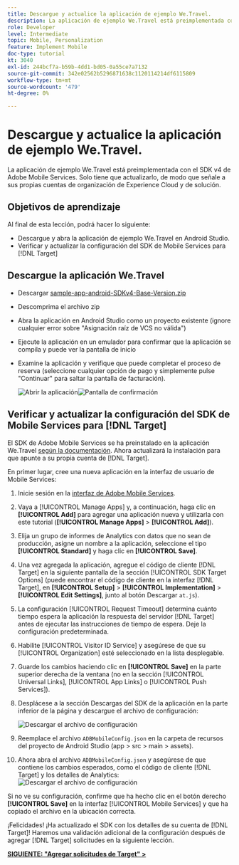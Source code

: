 ```yaml
---
title: Descargue y actualice la aplicación de ejemplo We.Travel.
description: La aplicación de ejemplo We.Travel está preimplementada con el SDK v4 de Adobe Mobile Services. Solo tiene que actualizarlo para que apunte a sus propias cuentas de organización de Experience Cloud y de solución.
role: Developer
level: Intermediate
topic: Mobile, Personalization
feature: Implement Mobile
doc-type: tutorial
kt: 3040
exl-id: 244bcf7a-b59b-4dd1-bd05-0a55ce7a7132
source-git-commit: 342e02562b5296871638c1120114214df6115809
workflow-type: tm+mt
source-wordcount: '479'
ht-degree: 0%

---
```


# Descargue y actualice la aplicación de ejemplo We.Travel.

La aplicación de ejemplo We.Travel está preimplementada con el SDK v4 de Adobe Mobile Services. Solo tiene que actualizarlo, de modo que señale a sus propias cuentas de organización de Experience Cloud y de solución.

## Objetivos de aprendizaje

Al final de esta lección, podrá hacer lo siguiente:

* Descargue y abra la aplicación de ejemplo We.Travel en Android Studio.
* Verificar y actualizar la configuración del SDK de Mobile Services para [!DNL Target]

## Descargue la aplicación We.Travel

* Descargar [sample-app-android-SDKv4-Base-Version.zip](assets/sample-app-android-SDKv4-Base-Version.zip)
* Descomprima el archivo zip
* Abra la aplicación en Android Studio como un proyecto existente (ignore cualquier error sobre &quot;Asignación raíz de VCS no válida&quot;)
* Ejecute la aplicación en un emulador para confirmar que la aplicación se compila y puede ver la pantalla de inicio
* Examine la aplicación y verifique que puede completar el proceso de reserva (seleccione cualquier opción de pago y simplemente pulse &quot;Continuar&quot; para saltar la pantalla de facturación).

  ![Abrir la aplicación](assets/wetravel_homeScreen.png)![Pantalla de confirmación](assets/wetravel_confirmationScreen.png)

## Verificar y actualizar la configuración del SDK de Mobile Services para [!DNL Target]

El SDK de Adobe Mobile Services se ha preinstalado en la aplicación We.Travel [según la documentación](https://experienceleague.adobe.com/docs/mobile-services/android/getting-started-android/requirements.html?lang=en). Ahora actualizará la instalación para que apunte a su propia cuenta de [!DNL Target].

En primer lugar, cree una nueva aplicación en la interfaz de usuario de Mobile Services:

1. Inicie sesión en la [interfaz de Adobe Mobile Services](https://mobilemarketing.adobe.com/).
1. Vaya a [!UICONTROL Manage Apps] y, a continuación, haga clic en **[!UICONTROL Add]** para agregar una aplicación nueva y utilizarla con este tutorial (**[!UICONTROL Manage Apps]** > **[!UICONTROL Add]**).
1. Elija un grupo de informes de Analytics con datos que no sean de producción, asigne un nombre a la aplicación, seleccione el tipo **[!UICONTROL Standard]** y haga clic en **[!UICONTROL Save]**.
1. Una vez agregada la aplicación, agregue el código de cliente [!DNL Target] en la siguiente pantalla de la sección [!UICONTROL SDK Target Options] (puede encontrar el código de cliente en la interfaz [!DNL Target], en **[!UICONTROL Setup]** > **[!UICONTROL Implementation]** > **[!UICONTROL Edit Settings]**, junto al botón Descargar `at.js`).
1. La configuración [!UICONTROL Request Timeout] determina cuánto tiempo espera la aplicación la respuesta del servidor [!DNL Target] antes de ejecutar las instrucciones de tiempo de espera. Deje la configuración predeterminada.
1. Habilite [!UICONTROL Visitor ID Service] y asegúrese de que su [!UICONTROL Organization] esté seleccionado en la lista desplegable.
1. Guarde los cambios haciendo clic en **[!UICONTROL Save]** en la parte superior derecha de la ventana (no en la sección [!UICONTROL Universal Links], [!UICONTROL App Links] o [!UICONTROL Push Services]).
1. Desplácese a la sección Descargas del SDK de la aplicación en la parte inferior de la página y descargue el archivo de configuración:

   ![Descargar el archivo de configuración](assets/config_file.jpg)

1. Reemplace el archivo `ADBMobileConfig.json` en la carpeta de recursos del proyecto de Android Studio (app > src > main > assets).

1. Ahora abra el archivo `ADBMobileConfig.json` y asegúrese de que contiene los cambios esperados, como el código de cliente [!DNL Target] y los detalles de Analytics:
   ![Descargar el archivo de configuración](assets/client_code.jpg)

Si no ve su configuración, confirme que ha hecho clic en el botón derecho **[!UICONTROL Save]** en la interfaz [!UICONTROL Mobile Services] y que ha copiado el archivo en la ubicación correcta.

¡Felicidades! ¡Ha actualizado el SDK con los detalles de su cuenta de [!DNL Target]! Haremos una validación adicional de la configuración después de agregar [!DNL Target] solicitudes en la siguiente lección.

**[SIGUIENTE: &quot;Agregar solicitudes de Target&quot; >](add-requests.md)**
